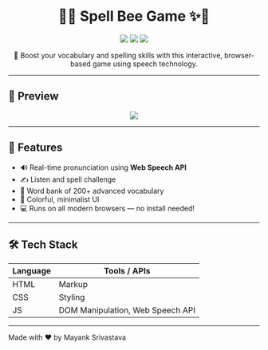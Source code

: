 <h1 align="center">🐝✨ Spell Bee Game ✨🐝</h1>

<p align="center">
  <img src="https://img.shields.io/badge/-Fun%20Learning-brightgreen?style=for-the-badge" />
  <img src="https://img.shields.io/badge/Voice%20Recognition-JavaScript-blue?style=for-the-badge&logo=javascript" />
  <img src="https://img.shields.io/badge/Status-Completed-success?style=for-the-badge" />
</p>

<p align="center">
  🎯 Boost your vocabulary and spelling skills with this interactive, browser-based game using speech technology.
</p>

---

## 🔮 Preview

<p align="center">
  <img src="https://media2.giphy.com/media/v1.Y2lkPTc5MGI3NjExc3o1Y2x1bWl5Z2xndWczeTFmcGdiNWN4cDgyZ2tkbGJ5MTNmbHNzbyZlcD12MV9pbnRlcm5hbF9naWZfYnlfaWQmY3Q9Zw/QVeOp59edEqJyTCnLn/giphy.gif">
</p>


---

## 🚀 Features

- 🔊 Real-time pronunciation using **Web Speech API**
- ✍️ Listen and spell challenge
- 🧠 Word bank of 200+ advanced vocabulary
- 🎨 Colorful, minimalist UI
- 💻 Runs on all modern browsers — no install needed!

---

## 🛠️ Tech Stack

| Language | Tools / APIs           |
|----------|------------------------|
| HTML     | Markup                 |
| CSS      | Styling                |
| JS       | DOM Manipulation, Web Speech API |

---

Made with ❤️ by Mayank Srivastava
